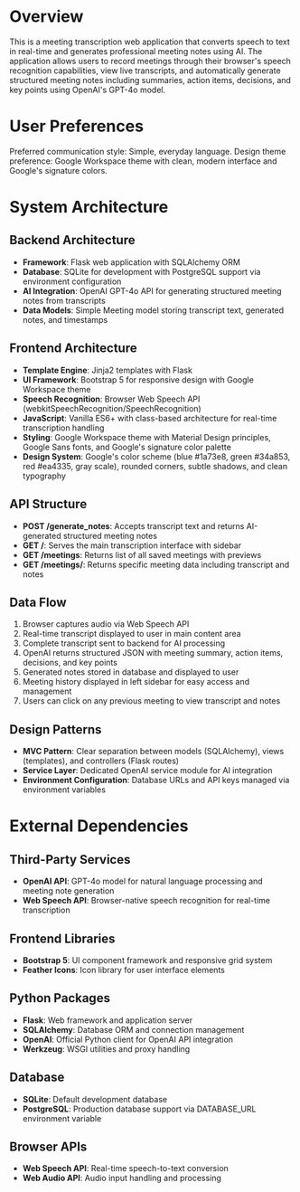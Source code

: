# Overview

This is a meeting transcription web application that converts speech to text in real-time and generates professional meeting notes using AI. The application allows users to record meetings through their browser's speech recognition capabilities, view live transcripts, and automatically generate structured meeting notes including summaries, action items, decisions, and key points using OpenAI's GPT-4o model.

# User Preferences

Preferred communication style: Simple, everyday language.
Design theme preference: Google Workspace theme with clean, modern interface and Google's signature colors.

# System Architecture

## Backend Architecture
- **Framework**: Flask web application with SQLAlchemy ORM
- **Database**: SQLite for development with PostgreSQL support via environment configuration
- **AI Integration**: OpenAI GPT-4o API for generating structured meeting notes from transcripts
- **Data Models**: Simple Meeting model storing transcript text, generated notes, and timestamps

## Frontend Architecture
- **Template Engine**: Jinja2 templates with Flask
- **UI Framework**: Bootstrap 5 for responsive design with Google Workspace theme
- **Speech Recognition**: Browser Web Speech API (webkitSpeechRecognition/SpeechRecognition)
- **JavaScript**: Vanilla ES6+ with class-based architecture for real-time transcription handling
- **Styling**: Google Workspace theme with Material Design principles, Google Sans fonts, and Google's signature color palette
- **Design System**: Google's color scheme (blue #1a73e8, green #34a853, red #ea4335, gray scale), rounded corners, subtle shadows, and clean typography

## API Structure
- **POST /generate_notes**: Accepts transcript text and returns AI-generated structured meeting notes
- **GET /**: Serves the main transcription interface with sidebar
- **GET /meetings**: Returns list of all saved meetings with previews
- **GET /meetings/<id>**: Returns specific meeting data including transcript and notes

## Data Flow
1. Browser captures audio via Web Speech API
2. Real-time transcript displayed to user in main content area
3. Complete transcript sent to backend for AI processing
4. OpenAI returns structured JSON with meeting summary, action items, decisions, and key points
5. Generated notes stored in database and displayed to user
6. Meeting history displayed in left sidebar for easy access and management
7. Users can click on any previous meeting to view transcript and notes

## Design Patterns
- **MVC Pattern**: Clear separation between models (SQLAlchemy), views (templates), and controllers (Flask routes)
- **Service Layer**: Dedicated OpenAI service module for AI integration
- **Environment Configuration**: Database URLs and API keys managed via environment variables

# External Dependencies

## Third-Party Services
- **OpenAI API**: GPT-4o model for natural language processing and meeting note generation
- **Web Speech API**: Browser-native speech recognition for real-time transcription

## Frontend Libraries
- **Bootstrap 5**: UI component framework and responsive grid system
- **Feather Icons**: Icon library for user interface elements

## Python Packages
- **Flask**: Web framework and application server
- **SQLAlchemy**: Database ORM and connection management
- **OpenAI**: Official Python client for OpenAI API integration
- **Werkzeug**: WSGI utilities and proxy handling

## Database
- **SQLite**: Default development database
- **PostgreSQL**: Production database support via DATABASE_URL environment variable

## Browser APIs
- **Web Speech API**: Real-time speech-to-text conversion
- **Web Audio API**: Audio input handling and processing